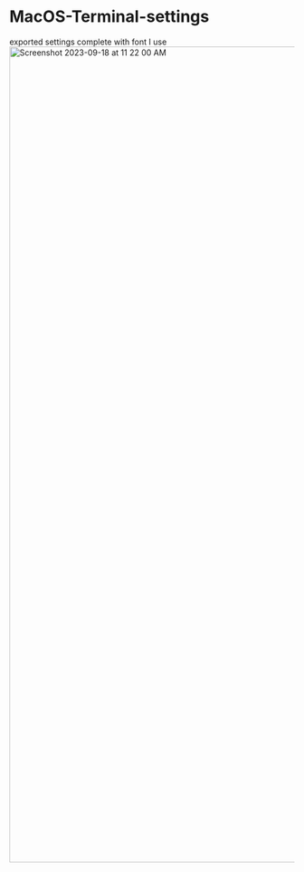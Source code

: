 # MacOS-Terminal-settings
exported settings complete with font I use
<img width="1440" alt="Screenshot 2023-09-18 at 11 22 00 AM" src="https://github.com/wmeister/MacOS-Terminal-settings/assets/27805686/4575a7db-84f4-44ac-a1bc-cba5e9723414">

